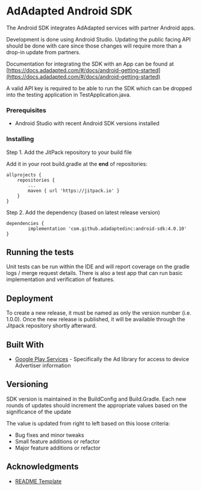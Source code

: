 # AdAdapted Android SDK

The Android SDK integrates AdAdapted services with partner Android apps.

Development is done using Android Studio. Updating the public facing API should be done with care since those changes will require more than a drop-in update from partners.

Documentation for integrating the SDK with an App can be found at [https://docs.adadapted.com/#/docs/android-getting-started](https://docs.adadapted.com/#/docs/android-getting-started)

A valid API key is required to be able to run the SDK which can be dropped into the testing application in TestApplication.java.

### Prerequisites

* Android Studio with recent Android SDK versions installed

### Installing

Step 1. Add the JitPack repository to your build file

Add it in your root build.gradle at the **end** of repositories:

	allprojects {
		repositories {
			...
			maven { url 'https://jitpack.io' }
		}
	}
Step 2. Add the dependency (based on latest release version)

	dependencies {
	        implementation 'com.github.adadaptedinc:android-sdk:4.0.10'
	}

## Running the tests

Unit tests can be run within the IDE and will report coverage on the gradle logs / merge request details. There is also a test app that can run basic implementation and verification of features.

## Deployment

To create a new release, it must be named as only the version number (i.e. 1.0.0). Once the new release is published, it will be available through the Jitpack repository shortly afterward.

## Built With

* [Google Play Services](https://developers.google.com/android/guides/overview) - Specifically the Ad library for access to device Advertiser information

## Versioning

SDK version is maintained in the BuildConfig and Build.Gradle. Each new rounds of updates should increment the appropriate values based on the significance of the update

The value is updated from right to left based on this loose criteria:
* Bug fixes and minor tweaks
* Small feature additions or refactor
* Major feature additions or refactor


## Acknowledgments

* [README Template](https://gist.github.com/PurpleBooth/109311bb0361f32d87a2)
